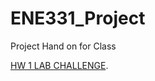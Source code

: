 # ENE331_Project
 Project Hand on for Class

[HW 1 LAB CHALLENGE](#https://github.com/EspressoGG/ENE331_Project/tree/ENE331-LAB/ENE331_2484_2501_2504).
